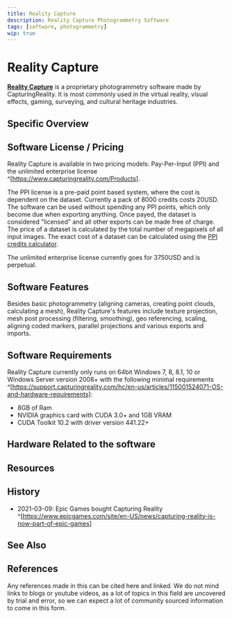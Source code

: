 ```yaml
---
title: Reality Capture
description: Reality Capture Photogrammetry Software
tags: [software, photogrammetry]
wip: true
---
```


# Reality Capture

[**Reality Capture**](https://www.capturingreality.com/) is a proprietary photogrammetry software made by CapturingReality. It is most commonly used in the virtual reality, visual effects, gaming, surveying, and cultural heritage industries.


## Specific Overview

<!-- Give an overview of the software, Are there multiple versions? can you use it for free? what is the expected industry for this software? -->


## Software License / Pricing

Reality Capture is available in two pricing models: Pay-Per-Input (PPI) and the unlimited enterprise license ^[https://www.capturingreality.com/Products].

The PPI license is a pre-paid point based system, where the cost is dependent on the dataset. Currently a pack of 8000 credits costs 20USD. The software can be used without spending any PPI points, which only become due when exporting anything. Once payed, the dataset is considered "licensed" and all other exports can be made free of charge. The price of a dataset is calculated by the total number of megapixels of all input images. The exact cost of a dataset can be calculated using the [PPI credits calculator](https://www.capturingreality.com/RC-ppi-credits-calculator).

The unlimited enterprise license currently goes for 3750USD and is perpetual.

## Software Features

Besides basic photogrammetry (aligning cameras, creating point clouds, calculating a mesh), Reality Capture's features include texture projection, mesh post processing (filtering, smoothing), geo referencing, scaling, aligning coded markers, parallel projections and various exports and imports. 

## Software Requirements

Reality Capture currently only runs on 64bit Windows 7, 8, 8.1, 10 or Windows Server version 2008+ with the following minimal requirements ^[https://support.capturingreality.com/hc/en-us/articles/115001524071-OS-and-hardware-requirements]:

* 8GB of Ram
* NVIDIA graphics card with CUDA 3.0+ and 1GB VRAM
* CUDA Toolkit 10.2 with driver version 441.22+

## Hardware Related to the software

<!-- Please list hardware here that may be required by the software. -->

## Resources

<!-- Please link to any strong videos on the software , if this gets too broad then please link to a sub page, ie "BestPhotogrammetrySoftware_Resources" -->

## History

* 2021-03-09: Epic Games bought Capturing Reality ^[https://www.epicgames.com/site/en-US/news/capturing-reality-is-now-part-of-epic-games]

## See Also

<!-- Is the software similar to another, but not linked directly in this page? Please link to any other topics that may be similar that people would want to read more on -->

## References

Any references made in this can be cited here and linked. 
We do not mind links to blogs or youtube videos, as a lot of topics in this field are uncovered by trial and error, so we can expect a lot of community sourced information to come in this form.